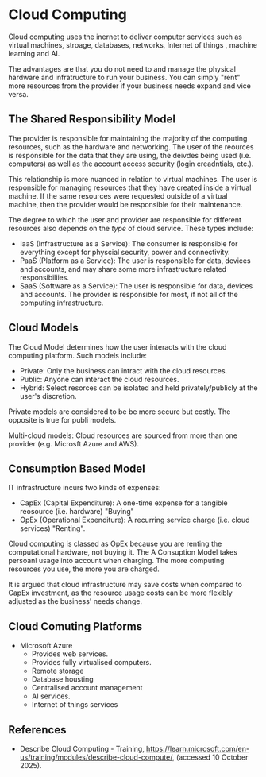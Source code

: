 # Cloud Computing
Cloud computing uses the inernet to deliver computer services such as virtual machines, stroage, databases, networks, Internet of things , machine learning and AI.

The advantages are that you do not need to and manage the physical hardware and infratructure to run your business. You can simply "rent" more resources from the provider if your business needs expand and vice versa.

## The Shared Responsibility Model
The provider is responsible for maintaining the majority of the computing resources, such as the hardware and networking. 
The user of the reources is responsible for the data that they are using, the deivdes being used (i.e. computers) as well as the account access security (login creadntials, etc.). 

This relationship is more nuanced in relation to virtual machines. 
The user is responsible for managing resources that they have created inside a virtual machine. If the same resources were requested outside of a virtual machine, then the provider would be responsible for their maintenance.

The degree to which the user and provider are responsible for different resources also depends on the _type_ of cloud service. These types include:
- IaaS (Infrastructure as a Service): The consumer is responsible for everything except for physcial security, power and connectivity.  
- PaaS (Platform as a Service): The user is responsible for data, devices and accounts, and may share some more infrastructure related responsibiliies.
- SaaS (Software as a Service): The user is responsible for data, devices and accounts. The provider is responsible for most, if not all of the computing infrastructure.

## Cloud Models
The Cloud Model determines how the user interacts with the cloud computing platform. Such models include:
- Private: Only the business can intract with the cloud resources.
- Public: Anyone can interact the cloud resources.
- Hybrid: Select resorces can be isolated and held privately/publicly at the user's discretion.

Private models are considered to be be more secure but costly. The opposite is true for publi models.

Multi-cloud models: Cloud resources are sourced from more than one provider (e.g. Microsft Azure and AWS).

## Consumption Based Model
IT infrastructure incurs two kinds of expenses:
- CapEx (Capital Expenditure): A one-time expense for a tangible reosource (i.e. hardware) "Buying"
- OpEx (Operational Expenditure): A recurring service charge (i.e. cloud services) "Renting".

Cloud computing is classed as OpEx because you are renting the computational hardware, not buying it.
The A Consuption Model takes persoanl usage into account when charging. The more computing resources you use, the more you are charged.

It is argued that cloud infrastructure may save costs when compared to CapEx investment, as the resource usage costs can be more flexibly adjusted as the business' needs change.


## Cloud Comuting Platforms 
- Microsoft Azure
  - Provides web services.
  - Provides fully virtualised computers.
  - Remote storage
  - Database housting
  - Centralised account management
  - AI services.
  - Internet of things services

<!--TO DO
## AWS

## Google Cloud
-->

## References
- Describe Cloud Computing - Training, https://learn.microsoft.com/en-us/training/modules/describe-cloud-compute/, (accessed 10 October 2025).

